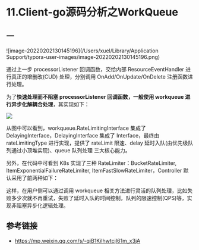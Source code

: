 # 11.Client-go源码分析之WorkQueue

## 一 



![image-20220202130145196](/Users/xuel/Library/Application Support/typora-user-images/image-20220202130145196.png)

通过上一步 processorListener 回调函数，交给内部 ResourceEventHandler 进行真正的增删改(CUD) 处理，分别调用 OnAdd/OnUpdate/OnDelete 注册函数进行处理。

为了**快速处理而不阻塞 processorListener 回调函数，一般使用 workqueue 进行异步化解耦合处理**，其实现如下：

![](https://kaliarch-bucket-1251990360.cos.ap-beijing.myqcloud.com/blog_img/20220202134307.png)

从图中可以看到，workqueue.RateLimitingInterface 集成了 DelayingInterface，DelayingInterface 集成了 Interface，最终由 rateLimitingType 进行实现，提供了 rateLimit 限速、delay 延时入队(由优先级队列通过小顶堆实现)、queue 队列处理 三大核心能力。

另外，在代码中可看到 K8s 实现了三种 RateLimiter：BucketRateLimiter, ItemExponentialFailureRateLimiter, ItemFastSlowRateLimiter，Controller 默认采用了前两种如下：

这样，在用户侧可以通过调用 workqueue 相关方法进行灵活的队列处理，比如失败多少次就不再重试，失败了延时入队的时间控制，队列的限速控制(QPS)等，实现非阻塞异步化逻辑处理。

## 参考链接

* https://mp.weixin.qq.com/s/-qiB1KilhwtcjI61m_x3jA

